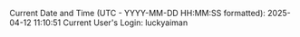 Current Date and Time (UTC - YYYY-MM-DD HH:MM:SS formatted): 2025-04-12 11:10:51
Current User's Login: luckyaiman
